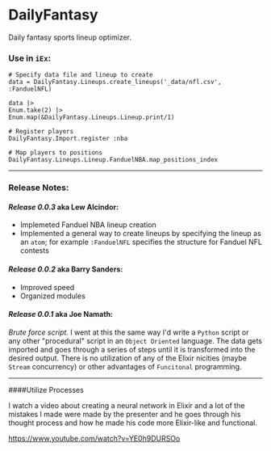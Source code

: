 # DailyFantasy

Daily fantasy sports lineup optimizer.

### Use in `iEx`:

    # Specify data file and lineup to create
    data = DailyFantasy.Lineups.create_lineups('_data/nfl.csv', :FanduelNFL)

    data |>
    Enum.take(2) |>
    Enum.map(&DailyFantasy.Lineups.Lineup.print/1)

    # Register players
    DailyFantasy.Import.register :nba

    # Map players to positions
    DailyFantasy.Lineups.Lineup.FanduelNBA.map_positions_index

---

### Release Notes:

#### *Release 0.0.3* aka Lew Alcindor:

* Implemeted Fanduel NBA lineup creation
* Implemented a general way to create lineups by specifying the lineup as an `atom`; for example `:FanduelNFL` specifies the structure for Fanduel NFL contests

#### *Release 0.0.2* aka Barry Sanders:

* Improved speed
* Organized modules

#### *Release 0.0.1* aka Joe Namath:

*Brute force script.* I went at this the same way I'd write a `Python` script or any other "procedural" script in an `Object Oriented` language. The data gets imported and goes through a series of steps until it is transformed into the desired output. There is no utilization of any of the Elixir nicities (maybe `Stream` concurrency) or other advantages of `Funcitonal` programming.

---

####Utilize Processes

I watch a video about creating a neural network in Elixir and a lot of the mistakes I made were made by the presenter and he goes through his thought process and how he made his code more Elixir-like and functional.

https://www.youtube.com/watch?v=YE0h9DURSOo
